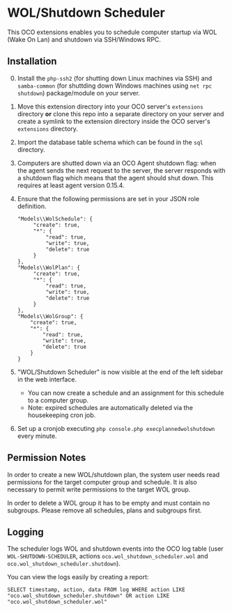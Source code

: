 # WOL/Shutdown Scheduler
This OCO extensions enables you to schedule computer startup via WOL (Wake On Lan) and shutdown via SSH/Windows RPC.

## Installation
0. Install the `php-ssh2` (for shutting down Linux machines via SSH) and `samba-common` (for shuttding down Windows machines using `net rpc shutdown`) package/module on your server.

1. Move this extension directory into your OCO server's `extensions` directory **or** clone this repo into a separate directory on your server and create a symlink to the extension directory inside the OCO server's `extensions` directory.

2. Import the database table schema which can be found in the `sql` directory.

3. Computers are shutted down via an OCO Agent shutdown flag: when the agent sends the next request to the server, the server responds with a shutdown flag which means that the agent should shut down. This requires at least agent version 0.15.4.

4. Ensure that the following permissions are set in your JSON role definition.
   ```
   "Models\\WolSchedule": {
        "create": true,
        "*": {
            "read": true,
            "write": true,
            "delete": true
        }
   },
   "Models\\WolPlan": {
        "create": true,
        "*": {
            "read": true,
            "write": true,
            "delete": true
        }
   },
   "Models\\WolGroup": {
       "create": true,
       "*": {
           "read": true,
           "write": true,
           "delete": true
       }
   }
   ```

5. "WOL/Shutdown Scheduler" is now visible at the end of the left sidebar in the web interface.
   - You can now create a schedule and an assignment for this schedule to a computer group.
   - Note: expired schedules are automatically deleted via the housekeeping cron job.

6. Set up a cronjob executing `php console.php execplannedwolshutdown` every minute.

## Permission Notes
In order to create a new WOL/shutdown plan, the system user needs read permissions for the target computer group and schedule. It is also necessary to permit write permissions to the target WOL group.

In order to delete a WOL group it has to be empty and must contain no subgroups. Please remove all schedules, plans and subgroups first.

## Logging
The scheduler logs WOL and shutdown events into the OCO log table (user `WOL-SHUTDOWN-SCHEDULER`, actions `oco.wol_shutdown_scheduler.wol` and `oco.wol_shutdown_scheduler.shutdown`).

You can view the logs easily by creating a report:
```
SELECT timestamp, action, data FROM log WHERE action LIKE "oco.wol_shutdown_scheduler.shutdown" OR action LIKE "oco.wol_shutdown_scheduler.wol"
```
